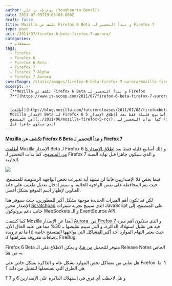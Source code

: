 ```yaml
---
author: يوغرطة بن علي (Youghourta Benali)
date: 2011-07-09T19:03:05.000Z
draft: false
title: Mozilla تكشف عن Firefox 6 Beta و تبدأ التحضير لـ Firefox 7
type: post
url: /2011/07/firefox-6-beta-firefox-7-aurora/
categories:
  - متصفحات
tags:
  - Firefox
  - Firefox 6
  - Firefox 6 Beta
  - Firefox 7
  - Firefox 7 Alpha
  - Firefox 7 Aurora
coverImage: /static/images/firefox-6-beta-firefox-7-aurora/mozilla-firefox.jpg
excerpt: >-
  [**Mozilla تكشف عن Firefox 6 Beta و تبدأ التحضير لـ Firefox
  7**](https://www.it-scoop.com/2011/07/firefox-6-beta-firefox-7-aurora)


  [أطلقت](http://blog.mozilla.com/futurereleases/2011/07/08/firefoxbeta6-0-2/)
  Mozilla الإصدار Beta لـ Firefox 6 و ذلك أسابيع قليلة فقط بعد [إطلاق الإصدار 5
  من المتصفح](../2011/06/mozilla-firefox-5-rc/)، كما بدأت التحضير لـ Firefox 7 و
  الذي سيكون جاهزا قبل
---
```

[**Mozilla تكشف عن Firefox 6 Beta و تبدأ التحضير لـ Firefox 7**](https://www.it-scoop.com/2011/07/firefox-6-beta-firefox-7-aurora)

[أطلقت](http://blog.mozilla.com/futurereleases/2011/07/08/firefoxbeta6-0-2/) Mozilla الإصدار Beta لـ Firefox 6 و ذلك أسابيع قليلة فقط بعد [إطلاق الإصدار 5 من المتصفح](../2011/06/mozilla-firefox-5-rc/)، كما بدأت التحضير لـ Firefox 7 و الذي سيكون جاهزا قبل نهاية السنة الجارية.

![](/static/images/firefox-6-beta-firefox-7-aurora/mozilla-firefox.jpg)

فيما يخص كلا الإصداريين فإننا لن نشهد أية تغييرات تخص الواجهة الرسومية للمتصفح، حيث يتم المحافظة على نفس الواجهة الحالية، و سيتم إدخال تعديل طفيف على خانة العناوين لإظهار اسم الموقع بشكل أفضل.

لكن قد تكون أهم الميزات الجديدة موجهة بشكل أكبر للمطورين، حيث سيوفر هذا الإصدار محرر [Scratchpad](http://antennasoft.net/robcee/2011/06/08/scratchpad-canvas-demo/) الذي سيتيح تجربة شفرات JavaScript على المتصفح، إلى جانب دعم بروتوكول WebSockets و الـ EventSource API.

كما كشفت Mozilla أيضا عن الإصدار [Aurora  من Firefox 7](http://www.mozilla.com/en/firefox/channel/) و الذي ستكون أهم ميزة فيه هي تقليل استهلاك الذاكرة، و التي سيتم تقليصها بـ 30% مما هي عليه الحال الآن، حيث يعتبر التهام الموارد أحد [أكبر المشاكل](http://groups.google.com/group/mozilla.dev.planning/browse_thread/thread/c714aea84b1da81b/b333c0c3ed79a506?pli=1) التي يواجهها المتصفح خاصة إذا ما تم تزويده بإضافات معروفة بشراهتها كـ FireBug.

Firefox 6 Beta متوفر للتحميل [من هنا](http://www.mozilla.com/en-US/firefox/all-beta.html)، و يمكن الاطلاع على الـ Release Notes الخاص به من [هنا](http://www.mozilla.com/en-US/firefox/6.0beta/releasenotes/).

هل تعاني من مشاكل تخص الموارد بشكل عام و الذاكرة بشكل خاص على Firefox  ؟  ما هي الطرق التي تستعملها للتقليل من ذلك ؟

و هل لاحظت أي فرق في استهلاك الذاكرة على الإصدارين 6 و 7 ؟
